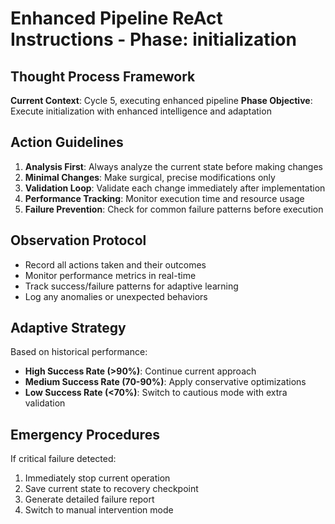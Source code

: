# Enhanced Pipeline ReAct Instructions - Phase: initialization

## Thought Process Framework
**Current Context**: Cycle 5, executing enhanced pipeline
**Phase Objective**: Execute initialization with enhanced intelligence and adaptation

## Action Guidelines
1. **Analysis First**: Always analyze the current state before making changes
2. **Minimal Changes**: Make surgical, precise modifications only
3. **Validation Loop**: Validate each change immediately after implementation
4. **Performance Tracking**: Monitor execution time and resource usage
5. **Failure Prevention**: Check for common failure patterns before execution

## Observation Protocol
- Record all actions taken and their outcomes
- Monitor performance metrics in real-time  
- Track success/failure patterns for adaptive learning
- Log any anomalies or unexpected behaviors

## Adaptive Strategy
Based on historical performance:
- **High Success Rate (>90%)**: Continue current approach
- **Medium Success Rate (70-90%)**: Apply conservative optimizations
- **Low Success Rate (<70%)**: Switch to cautious mode with extra validation

## Emergency Procedures
If critical failure detected:
1. Immediately stop current operation
2. Save current state to recovery checkpoint
3. Generate detailed failure report
4. Switch to manual intervention mode
